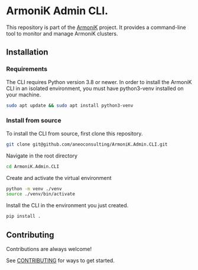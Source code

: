 # ArmoniK Admin CLI.

This repository is part of the [ArmoniK](https://github.com/aneoconsulting/ArmoniK) project. It provides a command-line tool to monitor and manage ArmoniK clusters.

## Installation

### Requirements

The CLI requires Python version 3.8 or newer. In order to install the ArmoniK CLI in an isolated environment, you must have python3-venv installed on your machine.

```bash
sudo apt update && sudo apt install python3-venv
```

### Install from source

To install the CLI from source, first clone this repository.

```bash
git clone git@github.com/aneoconsulting/ArmoniK.Admin.CLI.git
```

Navigate in the root directory

```bash
cd ArmoniK.Admin.CLI
```

Create and activate the virtual environment

```bash
python -m venv ./venv
source ./venv/bin/activate
```

Install the CLI in the environment you just created.

```bash
pip install .
```

## Contributing

Contributions are always welcome!

See [CONTRIBUTING](CONTRIBUTING.md) for ways to get started.